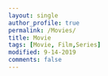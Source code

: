 ```yaml
---
layout: single
author_profile: true
permalink: /Movies/
title: Movie
tags: [Movie, Film,Series]
modified: 9-14-2019
comments: false
---
```

